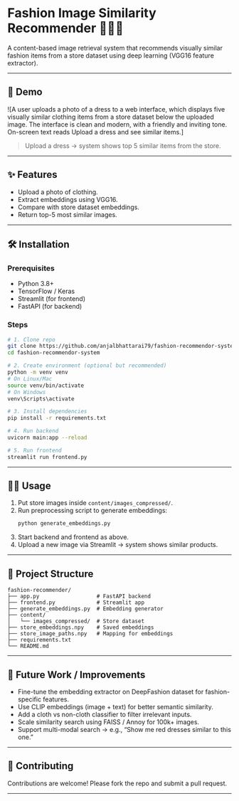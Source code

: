 # Fashion Image Similarity Recommender 👗👜👟

A content-based image retrieval system that recommends visually similar fashion items from a store dataset using deep learning (VGG16 feature extractor).

---

## 🚀 Demo

![A user uploads a photo of a dress to a web interface, which displays five visually similar clothing items from a store dataset below the uploaded image. The interface is clean and modern, with a friendly and inviting tone. On-screen text reads Upload a dress and see similar items.]
> Upload a dress → system shows top 5 similar items from the store.

---

## ✨ Features

- Upload a photo of clothing.
- Extract embeddings using VGG16.
- Compare with store dataset embeddings.
- Return top-5 most similar images.

---

## 🛠️ Installation

### Prerequisites

- Python 3.8+
- TensorFlow / Keras
- Streamlit (for frontend)
- FastAPI (for backend)

### Steps

```bash
# 1. Clone repo
git clone https://github.com/anjalbhattarai79/fashion-recommendor-system.git
cd fashion-recommendor-system

# 2. Create environment (optional but recommended)
python -m venv venv
# On Linux/Mac
source venv/bin/activate
# On Windows
venv\Scripts\activate

# 3. Install dependencies
pip install -r requirements.txt

# 4. Run backend
uvicorn main:app --reload

# 5. Run frontend
streamlit run frontend.py
```

---

## 🧑‍💻 Usage

1. Put store images inside `content/images_compressed/`.
2. Run preprocessing script to generate embeddings:
    ```bash
    python generate_embeddings.py
    ```
3. Start backend and frontend as above.
4. Upload a new image via Streamlit → system shows similar products.

---

## 📁 Project Structure

```
fashion-recommender/
├── app.py                  # FastAPI backend
├── frontend.py             # Streamlit app
├── generate_embeddings.py  # Embedding generator
├── content/
│   └── images_compressed/  # Store dataset
├── store_embeddings.npy    # Saved embeddings
├── store_image_paths.npy   # Mapping for embeddings
├── requirements.txt
└── README.md
```

---

## 🔮 Future Work / Improvements

- Fine-tune the embedding extractor on DeepFashion dataset for fashion-specific features.
- Use CLIP embeddings (image + text) for better semantic similarity.
- Add a cloth vs non-cloth classifier to filter irrelevant inputs.
- Scale similarity search using FAISS / Annoy for 100k+ images.
- Support multi-modal search → e.g., “Show me red dresses similar to this one.”

---

## 🤝 Contributing

Contributions are welcome! Please fork the repo and submit a pull request.

---
